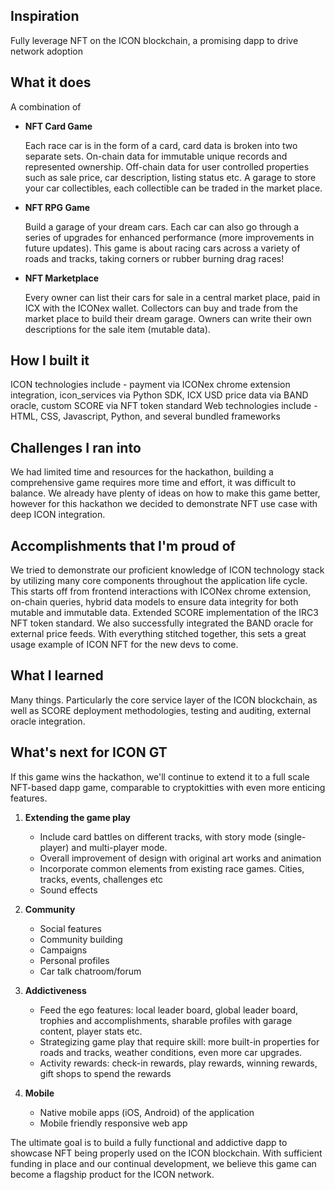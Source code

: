 ## **Inspiration**

Fully leverage NFT on the ICON blockchain, a promising dapp to drive network adoption 

## **What it does**

A combination of 

- **NFT Card Game**

    Each race car is in the form of a card, card data is broken into two separate sets. On-chain data for immutable unique records and represented ownership. Off-chain data for user controlled properties such as sale price, car description, listing status etc. A garage to store your car collectibles, each collectible can be traded in the market place.

- **NFT RPG Game**

    Build a garage of your dream cars. Each car can also go through a series of upgrades for enhanced performance (more improvements in future updates). This game is about racing cars across a variety of roads and tracks, taking corners or rubber burning drag races! 

- **NFT Marketplace**

   Every owner can list their cars for sale in a central market place, paid in ICX with the ICONex wallet. Collectors can buy and trade from the market place to build their dream garage. Owners can write their own descriptions for the sale item (mutable data).

## **How I built it**

ICON technologies include - payment via ICONex chrome extension integration, icon_services via Python SDK, ICX USD price data via BAND oracle, custom SCORE via NFT token standard
Web technologies include - HTML, CSS, Javascript, Python, and several bundled frameworks

## **Challenges I ran into**

We had limited time and resources for the hackathon, building a comprehensive game requires more time and effort, it was difficult to balance. We already have plenty of ideas on how to make this game better, however for this hackathon we decided to demonstrate NFT use case with deep ICON integration. 

## **Accomplishments that I'm proud of**

We tried to demonstrate our proficient knowledge of ICON technology stack by utilizing many core components throughout the application life cycle. This starts off from frontend interactions with ICONex chrome extension, on-chain queries, hybrid data models to ensure data integrity for both mutable and immutable data. Extended SCORE implementation of the IRC3 NFT token standard. We also successfully integrated the BAND oracle for external price feeds. With everything stitched together, this sets a great usage example of ICON NFT for the new devs to come.

## **What I learned**

Many things. Particularly the core service layer of the ICON blockchain, as well as SCORE deployment methodologies, testing and auditing, external oracle integration.

## **What's next for ICON GT**

If this game wins the hackathon, we'll continue to extend it to a full scale NFT-based dapp game, comparable to cryptokitties with even more enticing features. 

1) **Extending the game play**
    - Include card battles on different tracks, with story mode (single-player) and multi-player mode.
    - Overall improvement of design with original art works and animation
    - Incorporate common elements from existing race games. Cities, tracks, events, challenges etc
    - Sound effects

2) **Community**
    - Social features 
    - Community building
    - Campaigns
    - Personal profiles
    - Car talk chatroom/forum

3) **Addictiveness**
    - Feed the ego features: local leader board, global leader board, trophies and accomplishments, sharable profiles with garage content, player stats etc.
    - Strategizing game play that require skill: more built-in properties for roads and tracks, weather conditions, even more car upgrades.
    - Activity rewards: check-in rewards, play rewards, winning rewards, gift shops to spend the rewards

4) **Mobile**
    - Native mobile apps (iOS, Android) of the application
    - Mobile friendly responsive web app

The ultimate goal is to build a fully functional and addictive dapp to showcase NFT being properly used on the ICON blockchain. With sufficient funding in place and our continual development, we believe this game can become a flagship product for the ICON network.
